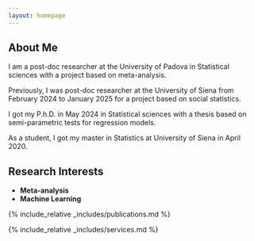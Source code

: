 ```yaml
---
layout: homepage
---
```


## About Me

I am a post-doc researcher at the University of Padova in Statistical sciences with a project based on meta-analysis. 

Previously, I was post-doc researcher at the University of Siena from February 2024 to January 2025 for a project based on social statistics.

I got my P.h.D. in May 2024 in Statistical sciences with a thesis based on semi-parametric tests for regression models.

As a student, I got my master in Statistics at University of Siena in April 2020.

## Research Interests

- **Meta-analysis** 
- **Machine Learning**

{% include_relative _includes/publications.md %}

{% include_relative _includes/services.md %}
